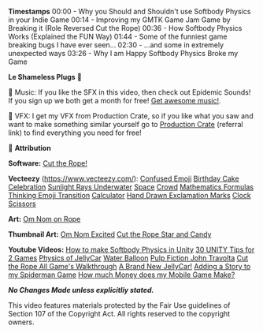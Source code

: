 **Timestamps**
00:00 - Why you Should and Shouldn't use Softbody Physics in your Indie Game
00:14 - Improving my GMTK Game Jam Game by Breaking it (Role Reversed Cut the Rope)
00:36 - How Softbody Physics Works (Explained the FUN Way)
01:44 - Some of the funniest game breaking bugs I have ever seen...
02:30 - ...and some in extremely unexpected ways
03:26 - Why I am Happy Softbody Physics Broke my Game

**Le Shameless Plugs** 🔌

🎵  Music: If you like the SFX in this video, then check out Epidemic Sounds! If you sign up we both get a month for free! [Get awesome music!](https://www.epidemicsound.com/referral/k35nj2).

🚀  VFX: I get my VFX from Production Crate, so if you like what you saw and want to make something similar yourself go to [Production Crate](https://productioncrate.grsm.io/blankdev) (referral link) to find everything you need for free!

🎁 **Attribution**

**Software:**
[Cut the Rope!](https://cuttherope.net/)

**Vecteezy** (https://www.vecteezy.com/):
[Confused Emoji](https://www.vecteezy.com/video/21576893-2d-animated-emoji-green-screen-video)
[Birthday Cake Celebration](https://www.vecteezy.com/video/3445809-birthday-cake-appears-on-table-then-confetti-explosion-from-the-back)
[Sunlight Rays Underwater](https://www.vecteezy.com/video/19865880-sunlight-rays-shining-through-ocean-surface-underwater-scene-with-sunrays-rays-of-the-sun-seen-from-under-water-sun-light-beams-shining-through-the-ocean-surface)
[Space](https://www.vecteezy.com/video/8078506-animated-flying-through-the-stars-and-blue-nebula-in-space-suitable-for-background-or-others-video)
[Crowd](https://www.vecteezy.com/vector-art/237106-crowd-scenes)
[Mathematics Formulas](https://www.vecteezy.com/video/21256861-general-mathematics-equation-math-formula-text-background-teaching-engineering-teaching-equations-and-formulas-backgrounds-for-teaching-presentations-graphic-background-animation)
[Thinking Emoji Transition](https://www.vecteezy.com/video/20893608-thinking-emoji-vertical-transition)
[Calculator](https://www.vecteezy.com/vector-art/2409813-calculator-digital-electronic)
[Hand Drawn Exclamation Marks](https://www.vecteezy.com/video/14031180-hand-drawn-scribbled-exclamation-marks-doodle-animation-on-green-background)
[Clock](https://www.vecteezy.com/video/4847857-close-up-white-wall-clock-the-short-hand-indicates-the-number-twelve-lunch-time-for-working-people-on-the-white-background)
[Scissors](https://www.vecteezy.com/vector-art/9923896-scissors-icon-vector-isolated)

**Art:**
[Om Nom on Rope](https://www.deviantart.com/davepark1999/art/Om-nom-but-cut-the-rope-2-version-964690097)

**Thumbnail Art:**
[Om Nom Excited](https://getstickerpack.com/stickers/cut-the-rope-om-nom-wow-pack)
[Cut the Rope Star and Candy](https://cuttherope.net/)

**Youtube Videos:**
[How to make Softbody Physics in Unity]([https://www.youtube.com/watch?v=3avaX00MhYc](https://www.youtube.com/watch?v=3avaX00MhYc))
[30 UNITY Tips for 2 Games](https://www.youtube.com/watch?v=gg07tzbj2pU)
[Physics of JellyCar](https://www.youtube.com/watch?v=3OmkehAJoyo)
[Water Balloon](https://www.youtube.com/watch?v=D2r8wMkppYU)
[Pulp Fiction John Travolta](https://tenor.com/en-GB/view/pulp-fiction-john-travolta-lost-where-wtf-gif-10251428)
[Cut the Rope All Game's Walkthrough](https://www.youtube.com/watch?v=aL4uLGCKByI)
[A Brand New JellyCar!](https://www.youtube.com/watch?v=Jh8N50FwQKc)
[Adding a Story to my Spiderman Game](https://www.youtube.com/watch?v=rkV01d3t8Go)
[How much Money does my Mobile Game Make?](https://www.youtube.com/watch?v=ueNhxQ2lYOM)

***No Changes Made unless explicitliy stated.***
  
This video features materials protected by the Fair Use guidelines of Section 107 of the Copyright Act. All rights reserved to the copyright owners.